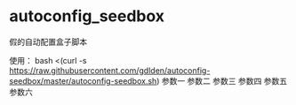 # autoconfig_seedbox
 假的自动配置盒子脚本

使用：
bash <(curl -s https://raw.githubusercontent.com/gdlden/autoconfig-seedbox/master/autoconfig-seedbox.sh) 参数一 参数二 参数三 参数四 参数五 参数六



